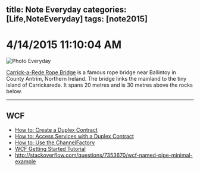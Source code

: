 title: Note Everyday
categories: [Life,NoteEveryday]
tags: [note2015]
---
# 4/14/2015 11:10:04 AM #
![Photo Everyday](https://raw.githubusercontent.com/metasong/FolderMD/master/Carrick-a-Rede.jpg)

[Carrick-a-Rede Rope Bridge](http://en.wikipedia.org/wiki/Carrick-a-Rede_Rope_Bridge) is a famous rope bridge near Ballintoy in County Antrim, Northern Ireland. The bridge links the mainland to the tiny island of Carrickarede. It spans 20 metres and is 30 metres above the rocks below.

----------
## WCF ##

- [How to: Create a Duplex Contract](https://msdn.microsoft.com/en-us/library/ms731184.aspx)
- [How to: Access Services with a Duplex Contract](https://msdn.microsoft.com/en-us/library/ms731935.aspx)
- [How to: Use the ChannelFactory](https://msdn.microsoft.com/en-us/library/ms734681.aspx)
- [WCF Getting Started Tutorial](https://msdn.microsoft.com/en-us/library/ms734712.aspx)
- http://stackoverflow.com/questions/7353670/wcf-named-pipe-minimal-example